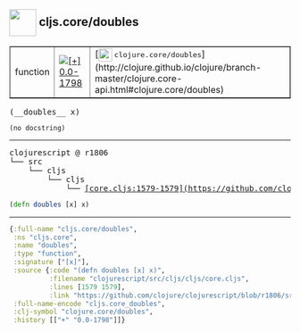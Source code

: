 ## <img width="48px" valign="middle" src="http://i.imgur.com/Hi20huC.png"> cljs.core/doubles

 <table border="1">
<tr>
<td>function</td>
<td><a href="https://github.com/cljsinfo/api-refs/tree/0.0-1798"><img valign="middle" alt="[+] 0.0-1798" src="https://img.shields.io/badge/+-0.0--1798-lightgrey.svg"></a> </td>
<td>
[<img height="24px" valign="middle" src="http://i.imgur.com/1GjPKvB.png"> <samp>clojure.core/doubles</samp>](http://clojure.github.io/clojure/branch-master/clojure.core-api.html#clojure.core/doubles)
</td>
</tr>
</table>

 <samp>
(__doubles__ x)<br>
</samp>

```
(no docstring)
```

---

 <pre>
clojurescript @ r1806
└── src
    └── cljs
        └── cljs
            └── <ins>[core.cljs:1579-1579](https://github.com/clojure/clojurescript/blob/r1806/src/cljs/cljs/core.cljs#L1579-L1579)</ins>
</pre>

```clj
(defn doubles [x] x)
```


---

```clj
{:full-name "cljs.core/doubles",
 :ns "cljs.core",
 :name "doubles",
 :type "function",
 :signature ["[x]"],
 :source {:code "(defn doubles [x] x)",
          :filename "clojurescript/src/cljs/cljs/core.cljs",
          :lines [1579 1579],
          :link "https://github.com/clojure/clojurescript/blob/r1806/src/cljs/cljs/core.cljs#L1579-L1579"},
 :full-name-encode "cljs.core_doubles",
 :clj-symbol "clojure.core/doubles",
 :history [["+" "0.0-1798"]]}

```
